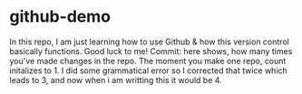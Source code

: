 # github-demo
In this repo, I am just learning how to use Github &amp; how this version control basically functions. Good luck to me!
Commit: here shows, how many times you've made changes in the repo. The moment you make one repo, count initalizes to 1. I did some grammatical error so I corrected that twice which leads to 3, and now when i am writting this it would be 4.
